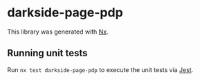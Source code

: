 # darkside-page-pdp

This library was generated with [Nx](https://nx.dev).

## Running unit tests

Run `nx test darkside-page-pdp` to execute the unit tests via [Jest](https://jestjs.io).

